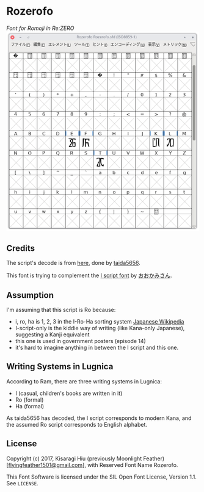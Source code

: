 # Rozerofo
*Font for Romoji in Re:ZERO*
![v0.1](https://github.com/flyingfeather1501/font-rozerofo/raw/master/v0.1.png)

## Credits

The script's decode is from [here](http://d.hatena.ne.jp/taida5656/20160705/p1), done by [taida5656](http://d.hatena.ne.jp/taida5656/).

This font is trying to complement the [I script font](https://www.youtube.com/watch?v=Yih6pz09Z1A) by [おおかみさん](http://www.nicovideo.jp/watch/sm29711761).

## Assumption

I'm assuming that this script is Ro because:

- i, ro, ha is 1, 2, 3 in the I-Ro-Ha sorting system [Japanese Wikipedia](https://ja.wikipedia.org/wiki/%E3%81%84%E3%82%8D%E3%81%AF%E9%A0%86)
- I-script-only is the kiddie way of writing (like Kana-only Japanese), suggesting a Kanji equivalent
- this one is used in government posters (episode 14)
- it's hard to imagine anything in between the I script and this one.

## Writing Systems in Lugnica

According to Ram, there are three writing systems in Lugnica:

- I (casual, children's books are written in it)
- Ro (formal)
- Ha (formal)

As taida5656 has decoded, the I script corresponds to modern Kana, and the assumed Ro script corresponds to English alphabet.

## License

Copyright (c) 2017, Kisaragi Hiu (previously Moonlight Feather) [flyingfeather1501@gmail.com],
with Reserved Font Name Rozerofo.

This Font Software is licensed under the SIL Open Font License, Version 1.1.
See `LICENSE`.
